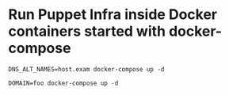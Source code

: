 # Run Puppet Infra inside Docker containers started with docker-compose

```
DNS_ALT_NAMES=host.exam docker-compose up -d
```

```
DOMAIN=foo docker-compose up -d
```